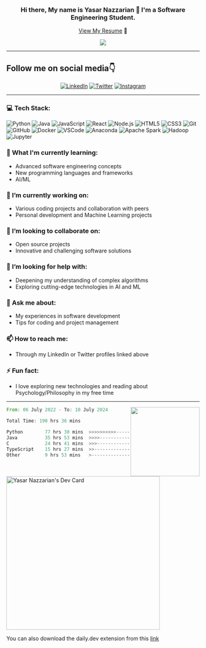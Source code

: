 <!--Banner-->
<div align="center">
  
  ### Hi there, My name is Yasar Nazzarian 👋 I'm a Software Engineering Student.
  [View My Resume](https://yasar2019.github.io/MyResume/) 📃

   ![](https://komarev.com/ghpvc/?username=Yasar2019&color=blue)
   
</div>

*****************

## Follow me on social media👇
<!--Social media links-->
<div align="center">
  <a href="https://ca.linkedin.com/in/yasarnazzarian-98"><img src="https://img.shields.io/badge/LinkedIn-Yasar-blue?style=flat-square&logo=linkedin" alt="LinkedIn"></a>
  <a href="https://www.twitter.com/yasarnazarian/"><img src="https://img.shields.io/badge/Yasar-black?style=flat-square&logo=X" alt="Twitter"></a>
  <a href="https://www.instagram.com/ynazzarian/"><img src="https://img.shields.io/badge/Instagram-Yasar-E4405F?style=flat-square&logo=instagram" alt="Instagram"></a>
</div>

****************

### 💻 Tech Stack:
![Python](https://img.shields.io/badge/-Python-black?style=flat-square&logo=python)
![Java](https://img.shields.io/badge/-Java-E34A86?style=flat-square&logo=java)
![JavaScript](https://img.shields.io/badge/-JavaScript-black?style=flat-square&logo=javascript)
![React](https://img.shields.io/badge/-React-black?style=flat-square&logo=react)
![Node.js](https://img.shields.io/badge/-Node.js-black?style=flat-square&logo=node.js)
![HTML5](https://img.shields.io/badge/-HTML5-black?style=flat-square&logo=html5)
![CSS3](https://img.shields.io/badge/-CSS3-black?style=flat-square&logo=css3)
![Git](https://img.shields.io/badge/-Git-black?style=flat-square&logo=git)
![GitHub](https://img.shields.io/badge/-GitHub-181717?style=flat-square&logo=github)
![Docker](https://img.shields.io/badge/-Docker-black?style=flat-square&logo=docker)
![VSCode](https://img.shields.io/badge/-VSCode-007ACC?style=flat-square&logo=visual-studio-code)
![Anaconda](https://img.shields.io/badge/-Anaconda-44A833?style=flat-square)
![Apache Spark](https://img.shields.io/badge/-Apache_Spark-E25A1C?style=flat-square)
![Hadoop](https://img.shields.io/badge/-Hadoop-66CCFF?style=flat-square)
![Jupyter](https://img.shields.io/badge/-Jupyter-F37626?style=flat-square)

### 🌱 What I'm currently learning:
- Advanced software engineering concepts
- New programming languages and frameworks
- AI/ML

### 🔭 I’m currently working on:
- Various coding projects and collaboration with peers
- Personal development and Machine Learning projects

### 👯 I’m looking to collaborate on:
- Open source projects
- Innovative and challenging software solutions

### 🤔 I’m looking for help with:
- Deepening my understanding of complex algorithms
- Exploring cutting-edge technologies in AI and ML

### 💬 Ask me about:
- My experiences in software development
- Tips for coding and project management

### 📫 How to reach me:
- Through my LinkedIn or Twitter profiles linked above

### ⚡ Fun fact:
- I love exploring new technologies and reading about Psychology/Philosophy in my free time
---

<img align="right" height="180em" src="https://github-readme-stats.vercel.app/api?username=Yasar2019&show_icons=true&theme=tokyonight&show=reviews,discussions_started,discussions_answered,prs_merged,prs_merged_percentage" />

<!--START_SECTION:waka-->

```rust
From: 06 July 2022 - To: 10 July 2024

Total Time: 190 hrs 36 mins

Python        77 hrs 30 mins  >>>>>>>>>>---------------   38.65 %
Java          35 hrs 53 mins  >>>>---------------------   17.90 %
C             24 hrs 41 mins  >>>----------------------   12.32 %
TypeScript    15 hrs 27 mins  >>-----------------------   07.71 %
Other         9 hrs 53 mins   >------------------------   04.93 %
```

<!--END_SECTION:waka-->

<!--### Recent Activity

```text
Python     1 hr 37 mins    ███████████████████▓░░░░░   79.30 %
Other      11 mins         ██▒░░░░░░░░░░░░░░░░░░░░░░    9.22 %
Markdown   6 mins          █▒░░░░░░░░░░░░░░░░░░░░░░░    5.50 %
Git        6 mins          █▒░░░░░░░░░░░░░░░░░░░░░░░    5.01 %
XML        1 min           ▒░░░░░░░░░░░░░░░░░░░░░░░░    0.97 %
```-->
<!--
[![github-readme-twitter](https://github-readme-twitter.gazf.vercel.app/api?id=yasarnazarian&layout=wide)](https://github.com/gazf/github-readme-twitter) 
 -->
<a href="https://app.daily.dev/yas1998"><img src="https://api.daily.dev/devcards/02ff78574b064333b0ea73bd6ba50f95.png?r=uf4" width="400" alt="Yasar Nazzarian's Dev  Card"/></a>

You can also download the daily.dev extension from this [link](https://api.daily.dev/get?_ga=2.119423488.800246194.1657125023-620882592.1657125023)

